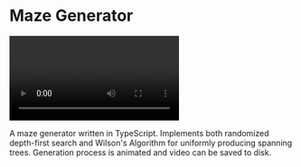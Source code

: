 # Maze Generator

![maze generation video](/images/video.mp4)

A maze generator written in TypeScript. Implements both randomized depth-first
search and Wilson's Algorithm for uniformly producing spanning trees.
Generation process is animated and video can be saved to disk.
